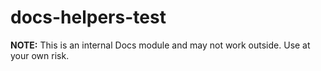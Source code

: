 # docs-helpers-test

**NOTE:** This is an internal Docs module and may not work outside. Use at your own risk.